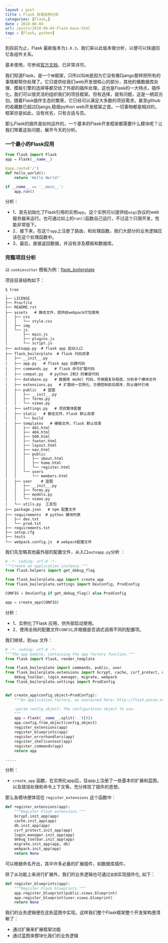 ```yaml
---
layout : post
title : Flask 目录结构分析
categories: [Flask,] 
date : 2018-06-04
url: /posts/2018-06-04-Flask-base.html 
tags : [Flask, python]
---
```

 
到目前为止，Flask 最新版本为`1.0.3`，我们来以此版本做分析，以便可以快速回忆各组件关系。

基本使用，可参阅[官方文档](http://flask.pocoo.org/docs/1.0/)，已非常详尽。

我们知道Flask，是一个`微`框架，只所以叫`微`是因为它没有像Django那样把所有的事情都帮你处理了。它只提供给我们web开发很核心的部分，其他的像数据库处理、模板引擎的选择等都交给了外部的插件处理。这也是Flask的一大特点，插件化。我们可以很灵活的组织我们的项目框架。但有选择，就有问题，这是一柄双刃剑。随着Flask插件生态的繁荣，它已经可以满足大多数的项目需求。甚至github的收藏数已超过Django,稳居python web开发框架之首。一切事物都是相对的，框架亦是如此，没有优劣，只有合适与否。

那么Flask的插件是如何运作的，一个基本的Flask开发框架都需要什么模块呢？让我们带着这些问题，展开今天的分析。
<!-- more -->
### 一个最小的Flask应用

```python
from flask import Flask
app = Flask(__name__)

@app.route('/')
def hello_world():
    return 'Hello World!'

if __name__ == '__main__':
    app.run()
```

分析：
- 1、首先初始化了Flask引用的实例`app`，这个实例可以提供给`wsgi`协议的web服务器来运行。也可通过如上的`run()`函数自己运行，不过这个只限开发，性能非常低下。
- 2、接下来，在这个`app`上注册了路由，和处理函数。我们大部分的业务逻辑应该在这个处理函数中。
- 3、最后，直接返回数据，并没有涉及模板和数据库。

### 完整项目分析

以 `cookiecutter` 模板为例：[flask_boilerplate](https://github.com/pylixm/flask_boilerplate)

项目目录结构如下：

```
$ tree
.
├── LICENSE
├── Procfile  
├── README.rst
├── assets   # 静态文件，提供给webpack打包使用
│   ├── css 
│   │   └── style.css
│   ├── img
│   └── js
│       ├── main.js
│       ├── plugins.js
│       └── script.js
├── autoapp.py  # flask app 启动入口
├── flask_boilerplate  # flask 代码目录 
│   ├── __init__.py   
│   ├── app.py   # flask app 创建代码
│   ├── commands.py   # flask 命令扩展代码
│   ├── compat.py   # python 2和3 的兼容代码
│   ├── database.py   # 数据库 model 代码，可根据复杂程度，分拆多个模块文件
│   ├── extensions.py   # 扩展统一实例化，方便控制前后顺序，防止循环引用
│   ├── public   # 蓝图
│   │   ├── __init__.py 
│   │   ├── forms.py  
│   │   └── views.py
│   ├── settings.py   # 项目整体配置
│   ├── static   # 静态文件，Flask 默认目录
│   │   └── build
│   ├── templates   # 模板文件，flask 默认目录
│   │   ├── 401.html
│   │   ├── 404.html
│   │   ├── 500.html
│   │   ├── footer.html
│   │   ├── layout.html
│   │   ├── nav.html
│   │   ├── public
│   │   │   ├── about.html
│   │   │   ├── home.html
│   │   │   └── register.html
│   │   └── users
│   │       └── members.html
│   ├── user    # 蓝图
│   │   ├── __init__.py
│   │   ├── forms.py
│   │   ├── models.py
│   │   └── views.py
│   └── utils.py  工具包
├── package.json   # npm 配置文件
├── requirements  # python 模块列表
│   ├── dev.txt
│   └── prod.txt
├── requirements.txt
├── setup.cfg
├── tests
└── webpack.config.js  # webpack配置文件
```

我们先忽略其他最外层的配置文件，从入口`autoapp.py`分析 ：

```python
# -*- coding: utf-8 -*-
"""Create an application instance."""
from flask.helpers import get_debug_flag

from flask_boilerplate.app import create_app
from flask_boilerplate.settings import DevConfig, ProdConfig

CONFIG = DevConfig if get_debug_flag() else ProdConfig

app = create_app(CONFIG)

```

分析：
- 1、实例化了Flask 应用，供外部启动使用。
- 2、使用全局的配置文件`CONFIG`,并根据是否调式调用不同的配置项。

我们继续，到`app` 文件：

```python
# -*- coding: utf-8 -*-
"""The app module, containing the app factory function."""
from flask import Flask, render_template

from flask_boilerplate import commands, public, user
from flask_boilerplate.extensions import bcrypt, cache, csrf_protect, db, \
    debug_toolbar, login_manager, migrate, webpack
from flask_boilerplate.settings import ProdConfig


def create_app(config_object=ProdConfig):
    """An application factory, as explained here: http://flask.pocoo.org/docs/patterns/appfactories/.

    :param config_object: The configuration object to use.
    """
    app = Flask(__name__.split('.')[0])
    app.config.from_object(config_object)
    register_extensions(app)
    register_blueprints(app)
    register_errorhandlers(app)
    register_shellcontext(app)
    register_commands(app)
    return app

.....

```
分析：
- `create_app` 函数，在实例化app后，往app上注册了一些基本的扩展和蓝图，以及错误处理和命令上下文等。充分体现了插件的思想。

那么各模块便体现在 `register_extensions` 这个函数中：

```python
def register_extensions(app):
    """Register Flask extensions."""
    bcrypt.init_app(app)
    cache.init_app(app)
    db.init_app(app)
    csrf_protect.init_app(app)
    login_manager.init_app(app)
    debug_toolbar.init_app(app)
    migrate.init_app(app, db)
    webpack.init_app(app)
    return None
```
可以根据命名开出，其中许多必备的扩展插件，如数据库插件。

除了从功能上来进行扩展外，我们的业务逻辑也可通过`蓝图`实现插件化, 如下：

```python
def register_blueprints(app):
    """Register Flask blueprints."""
    app.register_blueprint(public.views.blueprint)
    app.register_blueprint(user.views.blueprint)
    return None
```

我们的业务逻辑便在这些蓝图中实现。这样我们整个Flask框架整个开发架构便清晰了：

- 通过扩展来扩展框架功能
- 通过蓝图来模块化我们的业务逻辑




